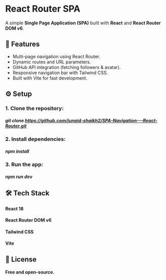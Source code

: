 # React Router SPA

A simple **Single Page Application (SPA)** built with **React** and **React Router DOM v6**.

## 🚀 Features
- Multi-page navigation using React Router.
- Dynamic routes and URL parameters.
- GitHub API integration (fetching followers & avatar).
- Responsive navigation bar with Tailwind CSS.
- Built with Vite for fast development.

## ⚙️ Setup
### 1. Clone the repository:
##### git clone https://github.com/junaid-shaikh2/SPA-Navigation---React-Router.git

### 2. Install dependencies:
##### npm install

### 3. Run the app:
##### npm run dev

## 🛠 Tech Stack
#### React 18
#### React Router DOM v6
#### Tailwind CSS
#### Vite

## 📜 License
#### Free and open-source.
